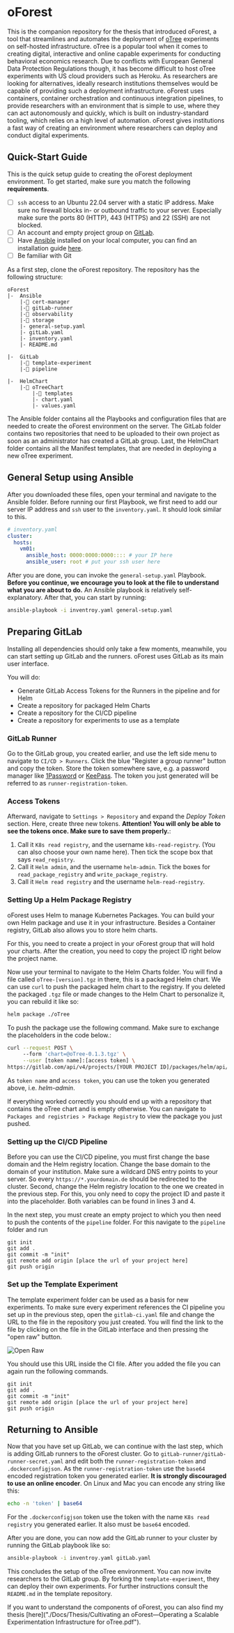 # oForest

This is the companion repository for the thesis that introduced oForest, a tool that streamlines and automates the deployment of [oTree](https://www.otree.org/) experiments on self-hosted infrastructure. oTree is a popular tool when it comes to creating digital, interactive and online capable experiments for conducting behavioral economics research. Due to conflicts with European General Data Protection Regulations though, it has become difficult to host oTree experiments with US cloud providers such as Heroku. As researchers are looking for alternatives, ideally research institutions themselves would be capable of providing such a deployment infrastructure. oForest uses containers, container orchestration and continuous integration pipelines, to provide researchers with an environment that is simple to use, where they can act autonomously and quickly, which is built on industry-standard tooling, which relies on a high level of automation. oForest gives institutions a fast way of creating an environment where researchers can deploy and conduct digital experiments. 

## Quick-Start Guide

This is the quick setup guide to creating the oForest deployment environment. To get started, make sure you match the following **requirements**.

- [ ] `ssh` access to an Ubuntu 22.04 server with a static IP address. Make sure no firewall blocks in- or outbound traffic to your server. Especially make sure the ports 80 (HTTP), 443 (HTTPS) and 22 (SSH) are not blocked.
- [ ] An account and empty project group on [GitLab](https://gitlab.com).
- [ ] Have [Ansible](https://ansible.com/) installed on your local computer, you can find an installation guide [here](https://docs.ansible.com/ansible/latest/installation_guide/intro_installation.html). 
- [ ] Be familiar with Git

As a first step, clone the oForest repository. The repository has the following structure:

```
oForest
|-  Ansible
	|-📁 cert-manager
	|-📁 gitLab-runner
	|-📁 observability
	|-📁 storage
	|- general-setup.yaml
	|- gitLab.yaml 
	|- inventory.yaml
	|- README.md
	 
|-  GitLab
	|-📁 template-experiment
	|-📁 pipeline
	 
|-  HelmChart
	|-📁 oTreeChart
		|-📁 templates
		|- chart.yaml
		|- values.yaml
```

The Ansible folder contains all the Playbooks and configuration files that are needed to create the oForest environment on the server. The GitLab folder contains two repositories that need to be uploaded to their own project as soon as an administrator has created a GitLab group. Last, the HelmChart folder contains all the Manifest templates, that are needed in deploying a new oTree experiment. 

## General Setup using Ansible

After you downloaded these files, open your terminal and navigate to the Ansible folder. Before running our first Playbook, we first need to add our server IP address and `ssh` user to the `inventory.yaml`. It should look similar to this.

```yaml
# inventory.yaml
cluster:
  hosts:
    vm01:
      ansible_host: 0000:0000:0000:::: # your IP here
      ansible_user: root # put your ssh user here 
```

After you are done, you can invoke the `general-setup.yaml` Playbook. **Before you continue, we encourage you to look at the file to understand what you are about to do.** An Ansible playbook is relatively self-explanatory. After that, you can start by running:

```bash
ansible-playbook -i inventroy.yaml general-setup.yaml
```

## Preparing GitLab

Installing all dependencies should only take a few moments, meanwhile, you can start setting up GitLab and the runners. oForest uses GitLab as its main user interface.

You will do:

- Generate GitLab Access Tokens for the Runners in the pipeline and for Helm
- Create a repository for packaged Helm Charts
- Create a repository for the CI/CD pipeline
- Create a repository for experiments to use as a template

### GitLab Runner
Go to the GitLab group, you created earlier, and use the left side menu to navigate to `CI/CD > Runners`. Click the blue "Register a group runner" button and copy the token. Store the token somewhere save, e.g. a password manager like [1Password](https://1password.com/de/) or [KeePass](https://keepass.info/). The token you just generated will be referred to as `runner-registration-token`.

### Access Tokens
Afterward, navigate to `Settings > Repository` and expand the *Deploy Token* section. Here, create three new tokens. **Attention! You will only be able to see the tokens once. Make sure to save them properly.**:

1. Call it `K8s read registry`, and the username `k8s-read-registry`. (You can also choose your own name here). Then tick the scope box that says `read_registry`.
2. Call it `Helm admin`, and the username `helm-admin`. Tick the boxes for `read_package_registry` and `write_package_registry`.
3. Call it `Helm read registry` and the username `helm-read-registry`.



### Setting Up a Helm Package Registry

oForest uses Helm to manage Kubernetes Packages. You can build your own Helm package and use it in your infrastructure. Besides a Container registry, GitLab also allows you to store helm charts. 

For this, you need to create a project in your oForest group that will hold your charts. After the creation, you need to copy the project ID right below the project name.

Now use your terminal to navigate to the Helm Charts folder. You will find a file called `oTree-[version].tgz` in there, this is a packaged Helm chart. We can use `curl` to push the packaged helm chart to the registry. If you deleted the packaged `.tgz` file or made changes to the Helm Chart to personalize it, you can rebuild it like so: 

```sh
helm package ./oTree
```

To push the package use the following command. Make sure to exchange the placeholders in the code below.: 

```bash
curl --request POST \ 
     --form 'chart=@oTree-0.1.3.tgz' \
     --user [token name]:[access token] \
https://gitlab.com/api/v4/projects/[YOUR PROJECT ID]/packages/helm/api/stable/charts
```
As `token name` and `access token`, you can use the token you generated above, i.e. *helm-admin*. 

If everything worked correctly you should end up with a repository that contains the oTree chart and is empty otherwise. You can navigate to `Packages and registries > Package Registry` to view the package you just pushed.

### Setting up the CI/CD Pipeline

Before you can use the CI/CD pipeline, you must first change the base domain and the Helm registry location. Change the base domain to the domain of your institution. Make sure a wildcard DNS entry points to your server. So every `https://*.yourdomain.de` should be redirected to the cluster. Second, change the Helm registry location to the one we created in the previous step. For this, you only need to copy the project ID and paste it into the placeholder. Both variables can be found in lines 3 and 4.

In the next step, you must create an empty project to which you then need to push the contents of the `pipeline` folder. For this navigate to the `pipeline` folder and run

```
git init
git add .
git commit -m "init"
git remote add origin [place the url of your project here]
git push origin
``` 

### Set up the Template Experiment

The template experiment folder can be used as a basis for new experiments. To make sure every experiment references the CI pipeline you set up in the previous step, open the `gitlab-ci.yaml` file and change the URL to the file in the repository you just created. You will find the link to the file by clicking on the file in the GitLab interface and then pressing the "open raw" button.

![Open Raw](./Docs/img/open_raw.png)

You should use this URL inside the CI file. After you added the file you can again run the following commands.

```
git init
git add .
git commit -m "init"
git remote add origin [place the url of your project here]
git push origin
``` 

## Returning to Ansible

Now that you have set up GitLab, we can continue with the last step, which is adding GitLab runners to the oForest cluster. Go to `gitLab-runner/gitLab-runner-secret.yaml` and edit both the `runner-registration-token` and `.dockerconfigjson`. As the `runner-registration-token` use the `base64` encoded registration token you generated earlier. **It is strongly discouraged to use an online encoder**. On Linux and Mac you can encode any string like this:

```bash
echo -n 'token' | base64
```

For the `.dockerconfigjson` token use the token with the name `K8s read registry` you generated earlier. It also must be `base64` encoded.

After you are done, you can now add the GitLab runner to your cluster by running the GitLab playbook like so:

```bash
ansible-playbook -i inventroy.yaml gitLab.yaml
```

This concludes the setup of the oTree environment. You can now invite researchers to the GitLab group. By forking the `template-experiment`, they can deploy their own experiments. For further instructions consult the `README.md` in the template repository.

If you want to understand the components of oForest, you can also find my thesis [here]("./Docs/Thesis/Cultivating an oForest—Operating a Scalable Experimentation Infrastructure for oTree.pdf").

